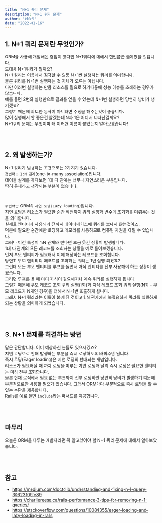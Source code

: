 ```yaml
---
title: "N+1 쿼리 문제"
description: "N+1 쿼리 문제"
author: "성승익"
date: "2022-01-16"
---
```


## 1. N+1 쿼리 문제란 무엇인가?
ORM을 사용해 개발해본 경험이 있다면 N+1쿼리에 대해서 한번쯤은 들어봤을 것입니다.  
도대체 N+1쿼리가 뭘까요?  
N+1 쿼리는 이름에서 짐작할 수 있듯 N+1번 실행하는 쿼리를 의미합니다.  
물론 쿼리를 N+1번 실행하는 것 자체가 오류는 아닙니다.  
다만 여러번 실행하는 만큼 리소스를 필요로 하기때문에 성능 이슈를 초래하는 경우가 많습니다.  
예를 들면 2번의 실행만으로 결과를 얻을 수 있는데 N+1번 실행하면 당연히 낭비가 생기겠죠?  
그렇기 때문에 의도한 동작이 아니라면 수정을 해주는것이 좋습니다.  
많이 실행해서 안 좋은건 알겠는데 N과 1은 어디서 나타난걸까요?  
N+1쿼리 문제는 무엇이며 왜 이러한 이름이 붙었는지 알아보겠습니다!  


<br><br>

## 2. 왜 발생하는가?
N+1 쿼리가 발생하는 조건으로는 2가지가 있습니다.  
`첫번째`는 `1:N 관계`(one-to-many association)입니다.  
테이블 설계를 하다보면 1대 다 관계는 너무나 자연스러운 부분입니다.  
딱히 문제라고 생각되는 부분이 없습니다.  

<br>

`두번째`는 ORM의 `지연 로딩(Lazy loading)`입니다.  
지연 로딩은 리소스가 필요한 순간 직전까지 쿼리 실행과 변수의 초기화를 미뤄두는 것을 의미합니다.  
실제로 엔티티가 사용되기 전까지 데이터베이스에 쿼리를 보내지 않는것이죠.  
덕분에 필요한 순간에만 로딩하고 메모리를 사용하므로 컴퓨팅 자원을 아낄 수 있습니다.  
그러나 이런 특성이 1:N 관계와 만나면 조금 웃긴 상황이 발생합니다.  
1대 다 관계의 모든 레코드를 조회하는 상황을 예로 들어보겠습니다.  
먼저 부모 엔티티가 필요해서 이에 해당하는 레코드를 조회합니다.  
당연히 부모 엔티티의 레코드를 조회하는 쿼리는 1번 실행 되겠죠?  
그런데 모든 부모 엔티티를 루프를 돌면서 자식 엔티티를 전부 사용해야 하는 상황이 생겼습니다.  
그러면 루프를 돌 때 마다 자식이 필요해지니 계속 쿼리를 실행하게 됩니다.  
그렇기 때문에 부모 레코드 조회 쿼리 실행(1회)과 자식 레코드 조회 쿼리 실행(N회 - 부모 레코드가 N개인 경우)을 더해서 N+1번 호출하게 됩니다.  
그래서 N+1 쿼리라는 이름이 붙게 된 것이고 1:N 관계에서 불필요하게 쿼리를 실행하게 되는 상황을 의미하게 되었습니다.  

<br><br>

## 3. N+1 문제를 해결하는 방법
답은 간단합니다. 이미 예상하신 분들도 있으시겠죠?  
지연 로딩으로 인해 발생하는 부분을 즉시 로딩하도록 바꿔주면 됩니다.  
즉시 로딩(Eager loading)은 지연 로딩의 반대되는 개념입니다.  
리소스가 필요해질 때 까지 로딩을 미루는 지연 로딩과 달리 즉시 로딩은 필요한 엔티티는 미리 전부 조회합니다.  
물론 현재 로직에서 필요 없는 부분까지 전부 로딩하면 당연히 낭비가 발생하기 때문에 부분적으로만 사용할 필요가 있습니다. 그래서 ORM마다 부분적으로 즉시 로딩을 할 수 있는 수단을 제공합니다.  
Rails를 예로 들면 `include`라는 메서드를 제공합니다.  

<br><br>

## 마무리
오늘은 ORM을 다루는 개발자라면 꼭 알고있어야 할 N+1 쿼리 문제에 대해서 알아보았습니다.  

<br><br>

## 참고

* https://medium.com/doctolib/understanding-and-fixing-n-1-query-30623109fe89
* https://charliereese.ca/rails-performance-3-tips-for-removing-n-1-queries/
* https://stackoverflow.com/questions/10084355/eager-loading-and-lazy-loading-in-rails